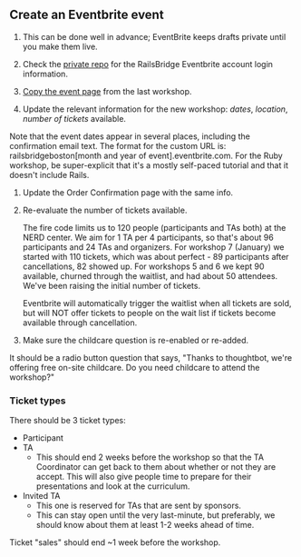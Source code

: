 ## Create an Eventbrite event

1. This can be done well in advance; EventBrite keeps drafts private until you
   make them live.

1. Check the [private repo][credentials] for the RailsBridge Eventbrite account
   login information.

1. [Copy the event page][copying instructions] from the last workshop.

1. Update the relevant information for the new workshop: *dates*, *location*,
   *number of tickets* available.

  Note that the event dates appear in several places, including the confirmation
  email text. The format for the custom URL is: railsbridgeboston[month and year
  of event].eventbrite.com. For the Ruby workshop, be super-explicit that it's a
  mostly self-paced tutorial and that it doesn't include Rails.

1. Update the Order Confirmation page with the same info.

1. Re-evaluate the number of tickets available.

    The fire code limits us to 120 people (participants and TAs both) at the NERD
    center.  We aim for 1 TA per 4 participants, so that's about 96 participants and
    24 TAs and organizers.  For workshop 7 (January) we started with 110 tickets, which was about
    perfect - 89 participants after cancellations, 82 showed up.  For workshops 5
    and 6 we kept 90 available, churned through the waitlist, and had about 50
    attendees.  We've been raising the initial number of tickets.

    Eventbrite will automatically trigger the waitlist when all tickets are sold,
    but will NOT offer tickets to people on the wait list if tickets become
    available through cancellation.

1. Make sure the childcare question is re-enabled or re-added.

  It should be a radio button question that says, "Thanks to thoughtbot, we're
  offering free on-site childcare. Do you need childcare to attend the workshop?"

[credentials]: https://github.com/railsbridge-boston/private/blob/master/credentials.md
[copying instructions]: https://www.eventbrite.com/support/articles/en_US/How_To/how-to-copy-an-event-page

### Ticket types

There should be 3 ticket types:
  * Participant
  * TA
    - This should end 2 weeks before the workshop so that the TA Coordinator can
    get back to them about whether or not they are accept. This will also give
    people time to prepare for their presentations and look at the curriculum.
  * Invited TA
    - This one is reserved for TAs that are sent by sponsors.
    - This can stay open until the very last-minute, but preferably, we should
    know about them at least 1-2 weeks ahead of time.

Ticket "sales" should end ~1 week before the workshop.
